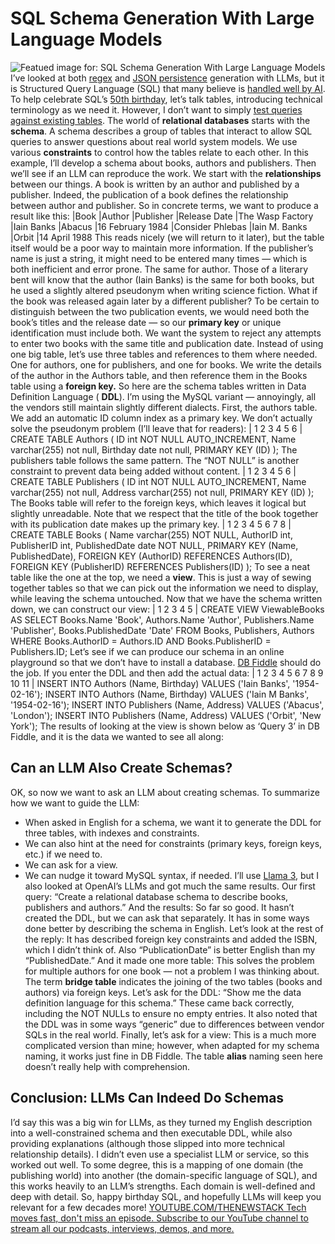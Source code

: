 # SQL Schema Generation With Large Language Models
![Featued image for: SQL Schema Generation With Large Language Models](https://cdn.thenewstack.io/media/2024/05/834e66d0-getty-images-4aw2worpv5o-unsplash-1-1024x690.jpg)
I’ve looked at both
[regex](https://thenewstack.io/using-ai-to-help-developers-work-with-regular-expressions/) and [JSON persistence](https://thenewstack.io/coding-test-for-llama-3-implementing-json-persistence/) generation with LLMs, but it is Structured Query Language (SQL) that many believe is [handled well by AI](https://thenewstack.io/the-future-of-sql-conversational-hands-on-problem-solving/). To help celebrate SQL’s [50th birthday](https://www.dataversity.net/sql-at-50-a-lesson-in-how-to-stay-relevant-around-data/), let’s talk tables, introducing technical terminology as we need it. However, I don’t want to simply [test queries against existing tables](https://thenewstack.io/how-to-write-sql-queries/). The world of **relational databases** starts with the **schema**.
A schema describes a group of tables that interact to allow SQL queries to answer questions about real world system models. We use various
**constraints** to control how the tables relate to each other. In this example, I’ll develop a schema about books, authors and publishers. Then we’ll see if an LLM can reproduce the work.
We start with the
**relationships** between our things. A book is written by an author and published by a publisher. Indeed, the publication of a book defines the relationship between author and publisher.
So in concrete terms, we want to produce a result like this:
|Book
|Author
|Publisher
|Release Date
|The Wasp Factory
|Iain Banks
|Abacus
|16 February 1984
|Consider Phlebas
|Iain M. Banks
|Orbit
|14 April 1988
This reads nicely (we will return to it later), but the table itself would be a poor way to maintain more information.
If the publisher’s name is just a string, it might need to be entered many times — which is both inefficient and error prone. The same for author. Those of a literary bent will know that the author (Iain Banks) is the same for both books, but he used a slightly altered pseudonym when writing science fiction.
What if the book was released again later by a different publisher? To be certain to distinguish between the two publication events, we would need both the book’s titles and the release date — so our
**primary key** or unique identification must include both. We want the system to reject any attempts to enter two books with the same title and publication date.
Instead of using one big table, let’s use three tables and references to them where needed. One for authors, one for publishers, and one for books. We write the details of the author in the Authors table, and then reference them in the Books table using a
**foreign key.**
So here are the schema tables written in Data Definition Language (
**DDL**). I’m using the MySQL variant — annoyingly, all the vendors still maintain slightly different dialects.
First, the authors table. We add an automatic ID column index as a primary key. We don’t actually solve the pseudonym problem (I’ll leave that for readers):
|
1
2
3
4
5
6
|
CREATE TABLE Authors (
ID int NOT NULL AUTO_INCREMENT,
Name varchar(255) not null,
Birthday date not null,
PRIMARY KEY (ID)
);
The publishers table follows the same pattern. The “NOT NULL” is another constraint to prevent data being added without content.
|
1
2
3
4
5
6
|
CREATE TABLE Publishers (
ID int NOT NULL AUTO_INCREMENT,
Name varchar(255) not null,
Address varchar(255) not null,
PRIMARY KEY (ID)
);
The Books table will refer to the foreign keys, which leaves it logical but slightly unreadable. Note that we respect that the title of the book together with its publication date makes up the primary key.
|
1
2
3
4
5
6
7
8
|
CREATE TABLE Books (
Name varchar(255) NOT NULL,
AuthorID int, PublisherID int,
PublishedDate date NOT NULL,
PRIMARY KEY (Name, PublishedDate),
FOREIGN KEY (AuthorID) REFERENCES Authors(ID),
FOREIGN KEY (PublisherID) REFERENCES Publishers(ID)
);
To see a neat table like the one at the top, we need a
**view**. This is just a way of sewing together tables so that we can pick out the information we need to display, while leaving the schema untouched. Now that we have the schema written down, we can construct our view:
|
1
2
3
4
5
|
CREATE VIEW ViewableBooks AS
SELECT Books.Name 'Book', Authors.Name 'Author', Publishers.Name 'Publisher', Books.PublishedDate 'Date'
FROM Books, Publishers, Authors
WHERE Books.AuthorID = Authors.ID
AND Books.PublisherID = Publishers.ID;
Let’s see if we can produce our schema in an online playground so that we don’t have to install a database.
[DB Fiddle](https://www.db-fiddle.com/f/6Fj2vw8bFhzVADG4UFUjD6/0) should do the job.
If you enter the DDL and then add the actual data:
|
1
2
3
4
5
6
7
8
9
10
11
|
INSERT INTO Authors (Name, Birthday)
VALUES ('Iain Banks', '1954-02-16');
INSERT INTO Authors (Name, Birthday)
VALUES ('Iain M Banks', '1954-02-16');
INSERT INTO Publishers (Name, Address)
VALUES ('Abacus', 'London');
INSERT INTO Publishers (Name, Address)
VALUES ('Orbit', 'New York');
The results of looking at the view is shown below as ‘Query 3’ in DB Fiddle, and it is the data we wanted to see all along:
## Can an LLM Also Create Schemas?
OK, so now we want to ask an LLM about creating schemas. To summarize how we want to guide the LLM:
- When asked in English for a schema, we want it to generate the DDL for three tables, with indexes and constraints.
- We can also hint at the need for constraints (primary keys, foreign keys, etc.) if we need to.
- We can ask for a view.
- We can nudge it toward MySQL syntax, if needed.
I’ll use
[Llama 3](https://thenewstack.io/coding-test-for-llama-3-implementing-json-persistence/), but I also looked at OpenAI’s LLMs and got much the same results.
Our first query: “Create a relational database schema to describe books, publishers and authors.”
And the results:
So far so good. It hasn’t created the DDL, but we can ask that separately. It has in some ways done better by describing the schema in English. Let’s look at the rest of the reply:
It has described foreign key constraints and added the ISBN, which I didn’t think of. Also “PublicationDate” is better English than my “PublishedDate.” And it made one more table:
This solves the problem for multiple authors for one book — not a problem I was thinking about. The term
**bridge table** indicates the joining of the two tables (books and authors) via foreign keys.
Let’s ask for the DDL: “Show me the data definition language for this schema.”
These came back correctly, including the NOT NULLs to ensure no empty entries. It also noted that the DDL was in some ways “generic” due to differences between vendor SQLs in the real world.
Finally, let’s ask for a view:
This is a much more complicated version than mine; however, when adapted for my schema naming, it works just fine in DB Fiddle. The table
**alias** naming seen here doesn’t really help with comprehension.
## Conclusion: LLMs Can Indeed Do Schemas
I’d say this was a big win for LLMs, as they turned my English description into a well-constrained schema and then executable DDL, while also providing explanations (although those slipped into more technical relationship details). I didn’t even use a specialist LLM or service, so this worked out well.
To some degree, this is a mapping of one domain (the publishing world) into another (the domain-specific language of SQL), and this works heavily to an LLM’s strengths. Each domain is well-defined and deep with detail.
So, happy birthday SQL, and hopefully LLMs will keep you relevant for a few decades more!
[
YOUTUBE.COM/THENEWSTACK
Tech moves fast, don't miss an episode. Subscribe to our YouTube
channel to stream all our podcasts, interviews, demos, and more.
](https://youtube.com/thenewstack?sub_confirmation=1)